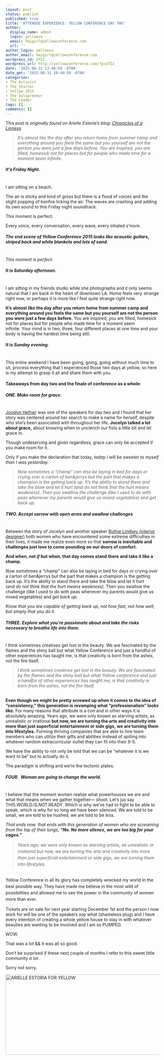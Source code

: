 ```yaml
---
layout: post
status: publish
published: true
title: 'ATTENDEE EXPERIENCE: YELLOW CONFERENCE DAY TWO'
author:
  display_name: admin
  login: yellowco
  email: heygirl@yellowconference.com
  url: ''
author_login: yellowco
author_email: heygirl@yellowconference.com
wordpress_id: 3722
wordpress_url: http://yellowconference.com/?p=3722
date: '2015-08-31 13:40:59 -0700'
date_gmt: '2015-08-31 20:40:59 -0700'
categories:
- The Activist
- The Starter
- Yellow 2015
- The Solopreneur
- The Leader
tags: []
comments: []
---
```

<p>This<i> post is originally found on&nbsp;Arielle Estoria&rsquo;s blog: <a href="http://chroniclesofalioness.com/" target="_blank">Chronicles of a Lioness</a></i></p>
<blockquote><p><em>It&rsquo;s almost like the day after you return home from summer camp and everything around you feels the same but you yourself are not the person you were just a few days before. You are inspired, you are filled, homesick not for places but for people who made time for a moment seem infinite.</em></blockquote></p>
<h5>It's Friday Night.</h5><br />
I am sitting on a beach.</p>
<p>The air is sticky and kind of gross but there is a flood of voices and the slight popping of bonfire licking the air.&nbsp;The waves are crashing and adding its own sound to this Friday night soundtrack.</p>
<p>This moment is perfect.</p>
<p>Every voice, every conversation, every wave, every inhaled s&rsquo;more.</p>
<h5>The end scene of Yellow Conference 2015 looks like acoustic guitars, striped back and white blankets and lots of sand.</h5><br />
<em>This moment is perfect.</em></p>
<h5><b>It is Saturday afternoon.&nbsp;</b></h5><br />
I am sitting in my friends studio while she photographs and it only seems natural that I am back in the heart of downtown LA. Home feels very strange right now, or perhaps it is more like&nbsp;<i>I </i>feel quite strange right now.</p>
<p><strong>It&rsquo;s almost like the day after you return home from summer camp and everything around you feels the same but you yourself are not the person you were just a few days before.</strong> You are inspired, you are filled, homesick not for places but for people who made time for a moment seem infinite.&nbsp;Your mind is in two, three, four different places at one time and your body is having the hardest time being still.</p>
<h5><b>It is Sunday evening.&nbsp;</b></h5><br />
This entire weekend I have been going, going, going without much time to sit, process everything that I experienced those two days at yellow, so here is my attempt to grasp it all and share them with you.</p>
<h4>Takeaways from day two and the finale of conference as a whole:</h4></p>
<h5><b>ONE. Make room for grace.&nbsp;</b></h5><br />
<a href="http://www.theinnerinterior.com/" target="_blank">Jocelyn Hefner</a> was one of the speakers for day two and I found that her story was centered around her search to make a name for herself, despite who she&rsquo;s been associated with throughout her life. <strong>Jocelyn talked a lot about grace,</strong> about knowing when to unclench our fists a little bit and let grace in.</p>
<p>Though undeserving and given regardless, grace can only be accepted&nbsp;if you make room for it.</p>
<p>Only if you make the declaration that today, <em>today I will be sweeter to myself than I was yesterday.</em></p>
<blockquote><p><em>Now sometimes a &ldquo;champ&rdquo; can also be laying in bed for days or crying over a carton of ben&amp;jerrys but the part that makes a champion is the getting back up. It&rsquo;s the ability to stand there and take the blow and let it hurt (and&nbsp;do not think that the hurt means weakness). Then you&nbsp;swallow the challenge (like I used to do with peas whenever my parents would give us mixed vegetables) and get back up.</em></blockquote></p>
<h5>TWO. Accept sorrow with open arms and swallow challenges</h5><br />
Between the story of Jocelyn and another speaker <a href="http://www.ruthielindsey.com/" target="_blank">Ruthie Lindsey (interior designer)</a> both women who have encountered some extreme difficulties in their lives, it made me realize even more so that <strong>sorrow is inevitable and challenges just love to come pounding on our doors of comfort.</strong></p>
<p><strong>And when, not <i>if </i>but when, that day comes stand there and take it like a champ.</strong></p>
<p>Now sometimes a &ldquo;champ&rdquo; can also be laying in bed for days or crying over a carton of ben&amp;jerrys but the part that makes a champion is the getting back up. It&rsquo;s the ability to stand there and take the blow and let it hurt (and&nbsp;<i>do not think that the hurt means weakness). </i>Then you<i>&nbsp;s</i>wallow the challenge (like I used to do with peas whenever my parents would give us mixed vegetables) and <em>get back up.</em></p>
<p><em>Know that you are capable of getting back up, not how fast, not how well, but simply that you do it.</em></p>
<h5><b>THREE. Explore what you&rsquo;re passionate about and take the risks necessary to breathe life into them.&nbsp;</b></h5><br />
I think sometimes creatives get lost in the beauty. We are fascinated by the flames and the shiny ball but what Yellow Conference and just a handful of other experiences has taught me, is that creativity is born from the ashes, not the fire itself.</p>
<blockquote><p><em>I think sometimes creatives get lost in the beauty. We are fascinated by the flames and the shiny ball but what Yellow conference and just a handful of other experiences has taught me, is that creativity is born from the ashes, not the fire itself.</em></blockquote><br />
<strong>Even though we might be pretty screwed up when it comes to the idea of &ldquo;consistency," this generation is revamping what &ldquo;professionalism&rdquo; looks like.</strong> For many reasons that attribute is a con&nbsp;and in other ways it is absolutely amazing. Years ago, we were only known as starving artists, as unrealistic or irrational <strong>but now, we are turning the arts and creativity into more than just superficial entertainment or side gigs,</strong> <strong>we are turning them into lifestyles.</strong> Forming thriving companies that are able to hire team members who can utilize their gifts and abilities instead of spilling into whatever random extracurricular outlet they can fit into their 9-5.</p>
<p>We have the ability to not only be told that we can be &ldquo;whatever it is we want to be&rdquo; but to actually do it.</p>
<p>The paradigm is shifting and we&rsquo;re the tectonic plates.</p>
<h5><b>FOUR.&nbsp; Woman are going to change the world.</b></h5><br />
I believe that the moment women realize what powerhouses we are and what that means when we gather together&mdash; shoot. Let&rsquo;s jus say THIS.WORLD.IS.NOT.READY. Which is&nbsp;why we&rsquo;ve had to fight to be able to speak, which is why for so long we have been silenced. We are told to be small, we are told to be hushed, we are told to be <i>less.&nbsp;</i></p>
<p><i>That ends now. that ends with this generation of women who are screaming from the top of their lungs, </i><em><strong>&ldquo;No. No more silence, we are too big for your cages.&rdquo;</strong></em></p>
<blockquote><p><em><span style="line-height: 1.5;">Years ago, we were only known as starving artists, as unrealistic or irrational but now, we are turning the arts and creativity into more than just superficial entertainment or side gigs, we are turning them into lifestyles.</span></em></blockquote><br />
<span style="line-height: 1.5;">Yellow Conference in all its glory has completely wrecked my world in the best possible way. They have made me believe in the most wild of possibilities and allowed me to see the power in the community of women more than ever.</span></p>
<p>Tickets are on sale for next year starting December 1st and the person I now work for will be one of the speakers <i>say what&nbsp;</i>(shameless plug) and I have every intention of creating a whole yellow house to stay in with whatever beauties are wanting to be involved and I am so PUMPED.</p>
<p>WOW.</p>
<p>That was a lot &amp;&amp; it was all so good.</p>
<p>Don&rsquo;t be surprised if these next couple of months I refer to this sweet little community <i>a lot.</i></p>
<p>Sorry not sorry.</p>
<p><a href="http://chroniclesofalioness.com/2015/08/31/and-scene-final-reflection-of-my-yellow-conference-experience/" target="_blank"><img class="aligncenter size-full wp-image-3706" src="http://yellowconference.com/wp-content/uploads/2015/08/ARIELLEESTORIA.jpg" alt="ARIELLE ESTORIA FOR YELLOW" width="700" height="264" /></a></p>
